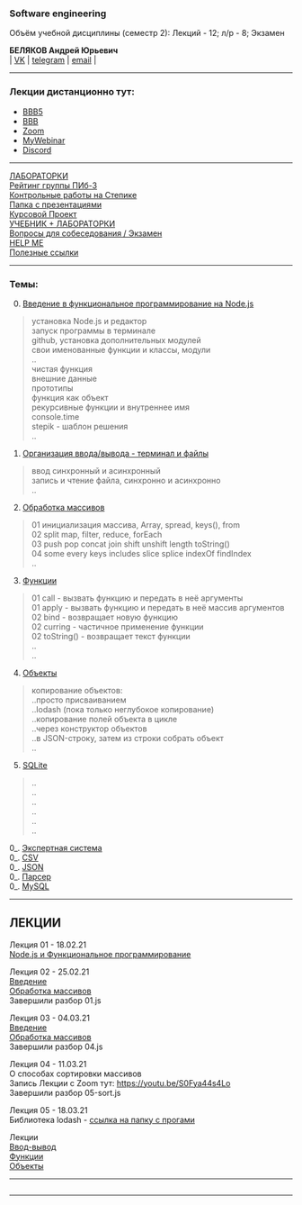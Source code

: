 ### Software engineering  

Объём учебной дисциплины (семестр 2): Лекций - 12; л/р - 8; Экзамен  

**БЕЛЯКОВ Андрей Юрьевич**  
| [VK](https://vk.com/permCube) | [telegram](https://t.me/AndreyPerm) | [email](mailto:belyakov@pgatu.ru) |  
  
--- 

### Лекции дистанционно тут:  

* [BBB5](https://bbb5.psaa.ru/b/and-rqi-vdx)  
* [BBB](https://bbb.psaa.ru/b/and-jcn-9at)  
* [Zoom](https://us04web.zoom.us/j/6931731236?pwd=T1lNamFoMjJtMHlSbWVKZHF2d3Qwdz09)  
* [MyWebinar](https://go.mywebinar.com/npkg-qmfz-cgsl-cdtw)  
* [Discord](https://discord.gg/ZK4kgdn)  

--- 

[ЛАБОРАТОРКИ](LABRAB.md)  
[Рейтинг группы ПИб-3](https://docs.google.com/spreadsheets/d/189XjCTS8Duof7kzUyPp8pZJd0F9IcxT7rorJR9f3Hnk/edit?usp=sharing)  
[Контрольные работы на Степике](https://stepik.org/64867/)  
[Папка с презентациями](https://drive.google.com/drive/folders/1oIwYQdkQ0gjt4PXG1wOf-2JBIxu3rOUT?usp=sharing)  
[Курсовой Проект](https://github.com/permCoding/nodejs21/tree/main/CourseProject)  
[УЧЕБНИК + ЛАБОРАТОРКИ](https://pcoding.ru/pdf/jsFuncCoding.pdf)  
[Вопросы для собеседования / Экзамен](questions.md)  
[HELP ME](HELPME.md)  
[Полезные ссылки](LINKS.md)  

---  

### Темы:  

00. [Введение в функциональное программирование на Node.js](./theme-00-intro/)  
> установка Node.js и редактор  
> запуск программы в терминале  
> github, установка дополнительных модулей  
> свои именованные функции и классы, модули  
> ..  
> чистая функция  
> внешние данные  
> прототипы  
> функция как объект  
> рекурсивные функции и внутреннее имя  
> console.time  
> stepik - шаблон решения  
> ..  

01. [Организация ввода/вывода - терминал и файлы](./theme-01-io/)  
> ввод синхронный и асинхронный  
> запись и чтение файла, синхронно и асинхронно  
> ..  

02. [Обработка массивов](./theme-02-array/)  
> 01 инициализация массива, Array, spread, keys(), from  
> 02 split map, filter, reduce, forEach  
> 03 push pop concat join shift unshift length toString()  
> 04 some every keys includes slice splice indexOf findIndex  
> ..  

03. [Функции](./theme-03-func)  
> 01 call - вызвать функцию и передать в неё аргументы  
> 01 apply - вызвать функцию и передать в неё массив аргументов  
> 02 bind - возвращает новую функцию  
> 02 curring - частичное применение функции  
> 02 toString() - возвращает текст функции  
> ..  
> ..  

04. [Объекты](./theme-04-objects)  
> копирование объектов:  
> ..просто присваиванием  
> ..lodash (пока только неглубокое копирование)  
> ..копирование полей объекта в цикле  
> ..через конструктор объектов  
> ..в JSON-строку, затем из строки собрать объект  
> ..  

05. [SQLite](./theme-05-SQLite)  
> ..  
> ..  
> ..  
> ..  
> ..  
> ..  

0_. [Экспертная система]()  
0_. [CSV]()  
0_. [JSON]()  
0_. [Парсер]()  
0_. [MySQL]()  

---  

## ЛЕКЦИИ  

Лекция 01 - 18.02.21  
[Node.js и Функциональное программирование](https://show.zohopublic.com/publish/lgpre0a1454160d4141e8834b825916cafb31)  

Лекция 02 - 25.02.21  
[Введение](https://github.com/permCoding/se-21/tree/main/theme-00-intro)  
[Обработка массивов](https://github.com/permCoding/se-21/tree/main/theme-02-array)  
Завершили разбор 01.js  

Лекция 03 - 04.03.21  
[Введение](https://github.com/permCoding/se-21/tree/main/theme-00-intro)  
[Обработка массивов](https://github.com/permCoding/se-21/tree/main/theme-02-array)  
Завершили разбор 04.js  

Лекция 04 - 11.03.21  
О способах сортировки массивов  
Запись Лекции с Zoom тут: https://youtu.be/S0Fya44s4Lo  
Завершили разбор 05-sort.js  

Лекция 05 - 18.03.21  
Библиотека lodash - [ссылка на папку с прогами](https://github.com/permCoding/se-21/tree/main/theme-05-lodash)  


Лекции  
[Ввод-вывод](https://github.com/permCoding/se-21/tree/main/theme-01-io)  
[Функции](https://github.com/permCoding/se-21/tree/main/theme-03-func)  
[Объекты](https://github.com/permCoding/se-21/tree/main/theme-04-objects)  

---  

```

```

---  


